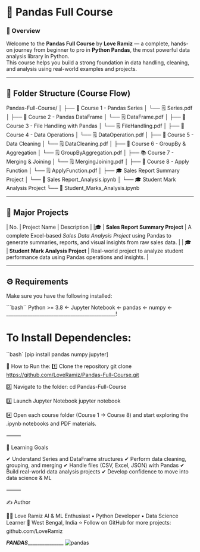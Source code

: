 # 📘 Pandas Full Course

### 🧠 Overview
Welcome to the **Pandas Full Course** by **Love Ramiz** — a complete, hands-on journey from beginner to pro in **Python Pandas**, the most powerful data analysis library in Python.  
This course helps you build a strong foundation in data handling, cleaning, and analysis using real-world examples and projects.

---

## 📂 Folder Structure (Course Flow)

Pandas-Full-Course/
│
├── 📘 Course 1 - Pandas Series
│   └── 🗒️ Series.pdf
│
├── 📗 Course 2 - Pandas DataFrame
│   └── 🗒️ DataFrame.pdf
│
├── 📙 Course 3 - File Handling with Pandas
│   └── 🗒️ FileHandling.pdf
│
├── 📕 Course 4 - Data Operations
│   └── 🗒️ DataOperation.pdf
│
├── 📔 Course 5 - Data Cleaning
│   └── 🗒️ DataCleaning.pdf
│
├── 📒 Course 6 - GroupBy & Aggregation
│   └── 🗒️ GroupByAggregation.pdf
│
├── 📚 Course 7 - Merging & Joining
│   └── 🗒️ MergingJoining.pdf
│
├── 📖 Course 8 - Apply Function
│   └── 🗒️ ApplyFunction.pdf
│
├── 🎓 Sales Report Summary Project
│   └── 📄 Sales Report_Analysis.ipynb
│
└── 🎓 Student Mark Analysis Project
└── 📄 Student_Marks_Analysis.ipynb

---

## 🧩 Major Projects

| No. | Project Name | Description |
|🎓 | **Sales Report Summary Project** | A complete Excel-based *Sales Data Analysis Project* using Pandas to generate summaries, reports, and visual insights from raw sales data. |
| 🎓 | **Student Mark Analysis Project** | Real-world project to analyze student performance data using Pandas operations and insights. |

---

## ⚙️ Requirements

Make sure you have the following installed:

```bash``
Python >= 3.8   <-
Jupyter Notebook <-
pandas  <-
numpy <-
______________________________________________!
 # To Install Dependencles: 
 ``bash`
 [pip install pandas numpy jupyter]



🚀 How to Run the:
1️⃣ Clone the repository
git clone https://github.com/LoveRamiz/Pandas-Full-Course.git

2️⃣ Navigate to the folder:
 cd Pandas-Full-Course

3️⃣ Launch Jupyter Notebook
jupyter notebook


4️⃣ Open each course folder (Course 1 → Course 8) and start exploring the .ipynb notebooks and PDF materials.

⸻

🏁 Learning Goals

✔ Understand Series and DataFrame structures
✔ Perform data cleaning, grouping, and merging
✔ Handle files (CSV, Excel, JSON) with Pandas
✔ Build real-world data analysis projects
✔ Develop confidence to move into data science & ML

⸻

✍️ Author

👨‍💻 Love Ramiz
AI & ML Enthusiast • Python Developer • Data Science Learner
📍 West Bengal, India
⭐ Follow on GitHub for more projects: github.com/LoveRamiz


___________________________________PANDAS__________________________________________________
![pandas](https://github.com/user-attachments/assets/09f544f7-9b18-48b8-9265-16bdf86fa286)



